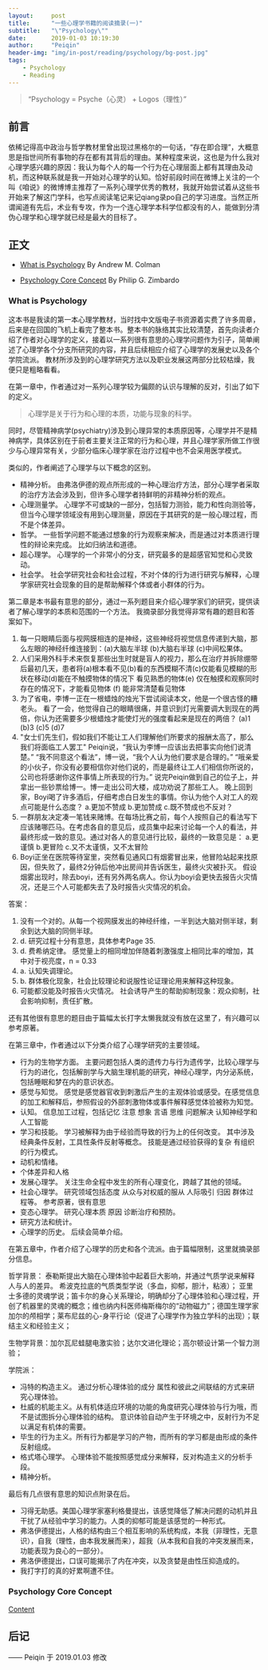 ```yaml
---
layout:     post
title:      "一些心理学书籍的阅读摘录(一)"
subtitle:   "\"Psychology\""
date:       2019-01-03 10:19:30
author:     "Peiqin"
header-img: "img/in-post/reading/psychology/bg-post.jpg"
tags:
    - Psychology
    - Reading
---
```


> “Psychology = Psyche（心灵） + Logos（理性）”


## 前言

依稀记得高中政治与哲学教材里曾出现过黑格尔的一句话，“存在即合理”，大概意思是指世间所有事物的存在都有其背后的理由。某种程度来说，这也是为什么我对心理学感兴趣的原因：我认为每个人的每一个行为在心理层面上都有其理由及动机，而这种联系就是我一开始对心理学的认知。恰好前段时间在微博上关注的一个叫《咱说》的微博博主推荐了一系列心理学优秀的教材，我就开始尝试着从这些书开始来了解这门学科，也写点阅读笔记来记qiang录po自己的学习进度。当然正所谓闻道有先后，术业有专攻，作为一个连心理学本科学位都没有的人，能做到分清伪心理学和心理学就已经是最大的目标了。

## 正文

- [What is Psychology](#whatispsychology) By Andrew M. Colman

- [Psychology Core Concept](#psychologycoreconcept) By Philip G. Zimbardo


<div id ="whatispsychology"></div>

### What is Psychology

这本书是我读的第一本心理学教材，当时找中文版电子书资源着实费了许多周章，后来是在回国的飞机上看完了整本书。整本书的脉络其实比较清楚，首先向读者介绍了作者对心理学的定义，接着以一系列很有意思的心理学问题作为引子，简单阐述了心理学各个分支所研究的内容，并且后续相应介绍了心理学的发展史以及各个学院流派。 教材所涉及到的心理学研究方法以及职业发展这两部分比较枯燥，我便只是粗略看看。

在第一章中，作者通过对一系列心理学较为偏颇的认识与理解的反对，引出了如下的定义。

> 心理学是关于行为和心理的本质，功能与现象的科学。 

同时，尽管精神病学(psychiatry)涉及到心理异常的本质原因等，心理学并不是精神病学，具体区别在于前者主要关注正常的行为和心理，并且心理学家所做工作很少与心理异常有关，少部分临床心理学家在治疗过程中也不会采用医学模式。

类似的，作者阐述了心理学与以下概念的区别。

- 精神分析。  由弗洛伊德的观点所形成的一种心理治疗方法，部分心理学者采取的治疗方法会涉及到，但许多心理学者持鲜明的非精神分析的观点。
- 心理测量学。 心理学不可或缺的一部分，包括智力测验，能力和性向测验等，但当今心理学领域没有用到心理测量，原因在于其研究的是一般心理过程，而不是个体差异。
- 哲学。 一些哲学问题不能通过想象的行为观察来解决，而是通过对本质进行理性的辩论来完成。 比如归纳法和道德。
- 超心理学。  心理学的一个非常小的分支，研究最多的是超感官知觉和心灵致动。
- 社会学。 社会学研究社会和社会过程，不对个体的行为进行研究与解释，心理学家研究社会现象的目的是帮助解释个体或者小群体的行为。

第二章是本书最有意思的部分，通过一系列题目来介绍心理学家们的研究，提供读者了解心理学的本质和范围的一个方法。 我摘录部分我觉得非常有趣的题目和答案如下。

1. 每一只眼睛后面与视网膜相连的是神经，这些神经将视觉信息传递到大脑，那么左眼的神经纤维连接到：(a)大脑左半球 (b)大脑右半球 (c)中间松果体。
2. 人们采用外科手术来恢复那些出生时就是盲人的视力，那么在治疗并拆除绷带后最初几天，患者将(a)根本看不见(b)看的东西模糊不清(c)仅能看见模糊的形状在移动(d)能在不触摸物体的情况下 看见熟悉的物体(e) 仅在触摸和观察同时存在的情况下，才能看见物体 (f) 能非常清楚看见物体
3. 为了省电，李博一正在一根蜡烛的烛光下尝试阅读本文，他是一个很古怪的糟老头。 看了一会，他觉得自己的眼睛很痛，并意识到灯光需要调大到现在的两倍，你认为还需要多少根蜡烛才能使灯光的强度看起来是现在的两倍？ (a)1 (b)3 (c)5 (d)7
4. "女士们先生们，假如我们不能让工人们理解他们所要求的报酬太高了，那么我们将面临工人罢工" Peiqin说，“我认为李博一应该出去把事实向他们说清楚。” “我不同意这个看法”，博一说，“我个人认为他们要求是合理的。” “哦亲爱的小伙子，你没有必要相信你对他们说的，而是最终让工人们相信你所说的，公司也将感谢你这件事情上所表现的行为。” 说完Peiqin做到自己的位子上，并拿出一些钞票给博一。博一走出公司大楼，成功劝说了那些工人。 晚上回到家，Boyi喝了许多酒后，仔细考虑白日发生的事情。你认为他个人对工人的观点可能是什么态度？ a.更加不赞成 b.更加赞成 c.既不赞成也不反对？
5. 一群朋友决定凑一笔钱来赌博。在每场比赛之前，每个人按照自己的看法写下应该赌哪匹马。在考虑各自的意见后，成员集中起来讨论每一个人的看法，并最终形成一致的意见。通过对各人的意见进行比较，最终的一致意见是： a.更谨慎 b.更冒险 c.又不太谨慎，又不太冒险
6. Boyi正坐在医院等待室里，突然看见通风口有烟雾冒出来，他冒险站起来找原因，但失败了，最终2分钟后他冲出房间并告诉医生，最终火灾被扑灭。 假设烟雾出现时，除去boyi，还有另外两名病人。你认为boyi会更快去报告火灾情况，还是三个人可能都失去了及时报告火灾情况的机会。

答案：

1. 没有一个对的。从每一个视网膜发出的神经纤维，一半到达大脑对侧半球，剩余到达大脑的同侧半球。
2. d. 研究过程十分有意思，具体参考Page 35.
3. d. 费希纳定律。  感觉量上的相同增加伴随着刺激强度上相同比率的增加，其中对于视亮度，n = 0.33
4. a. 认知失调理论。
5. b. 群体极化现象，社会比较理论和说服性论证理论用来解释这种现象。
6. 可能都没能及时报告火灾情况。 社会诱导产生的帮助抑制现象：观众抑制，社会影响抑制，责任扩散。

还有其他很有意思的题目由于篇幅太长打字太懒我就没有放在这里了，有兴趣可以参考原著。

在第三章中，作者通过以下分类介绍了心理学研究的主要领域。

- 行为的生物学方面。 主要问题包括人类的遗传力与行为遗传学，比较心理学与行为的进化，包括解剖学与大脑生理机能的研究，神经心理学，内分泌系统，包括睡眠和梦在内的意识状态。
- 感觉与知觉。 感觉是感觉器官收到刺激后产生的主观体验或感受。在感觉信息的加工和解释后，参照假设的外部刺激物体或事件解释感觉体验被称为知觉。
- 认知。 信息加工过程，包括记忆 注意 想象 言语 思维 问题解决 认知神经学和人工智能
- 学习和技能。 学习被解释为由于经验而导致的行为上的任何改变。 其中涉及经典条件反射，工具性条件反射等概念。 技能是通过经验获得的复杂 有组织的行为模式。
- 动机和情绪。
- 个体差异和人格
- 发展心理学。 关注生命全程中发生的所有心理变化，跨越了其他的领域。
- 社会心理学。 研究领域包括态度 从众与对权威的服从 人际吸引 归因 群体过程等。 参考原著，很有意思
- 变态心理学。 研究心理本质 原因 诊断治疗和预防。
- 研究方法和统计。
- 心理学的历史。 后续会简单介绍。

在第五章中，作者介绍了心理学的历史和各个流派。由于篇幅限制，这里就摘录部分信息。

哲学背景： 泰勒斯提出大脑在心理体验中起着巨大影响，并通过气质学说来解释人与人的差异。 希波克拉底的气质类型学说（多血，抑郁，胆汁，粘液）； 亚里士多德的灵魂学说；笛卡尔的身心关系理论，明确却分了心理体验和心理过程，开创了机器里的灵魂的概念；维也纳内科医师梅斯梅尔的“动物磁力”；德国生理学家加尔的颅相学；莱布尼兹的心-身平行论（促进了心理学作为独立学科的出现）；联结主义和经验主义；

生物学背景：加尔瓦尼蛙腿电激实验；达尔文进化理论；高尔顿设计第一个智力测验；

学院派：

- 冯特的构造主义。 通过分析心理体验的成分 属性和彼此之间联结的方式来研究心理体验。
- 杜威的机能主义。从有机体适应环境的功能的角度研究心理体验与行为哦，而不是试图拆分心理体验的结构。 意识体验自动产生于环境之中，反射行为不足以满足有机体的需要。
- 毕生的行为主义。所有行为都是学习的产物，而所有的学习都是由形成的条件反射组成。
- 格式塔心理学。 心理体验不能按照感觉成分来解释，反对构造主义的分析手段。
- 精神分析。 

最后有几点很有意思的知识点附录在后。

- 习得无助感。美国心理学家塞利格曼提出，该感觉降低了解决问题的动机并且干扰了从经验中学习的能力。人类的抑郁可能是该感觉的一种形式。
- 弗洛伊德提出，人格的结构由三个相互影响的系统构成，本我（非理性，无意识），自我（理性，由本我发展而来），超我（从本我和自我的冲突发展而来，功能表现为良心的一部分）。
- 弗洛伊德提出，口误可能揭示了内在冲突，以及贪婪是由性压抑造成的。
- 我打字打的真的好累啊遭不住。

<div id ="psychologycoreconcept"></div>

### Psychology Core Concept

[Content](~/2019/02/13/Psychology-2019)

## 后记

—— Peiqin 于 2019.01.03 修改
